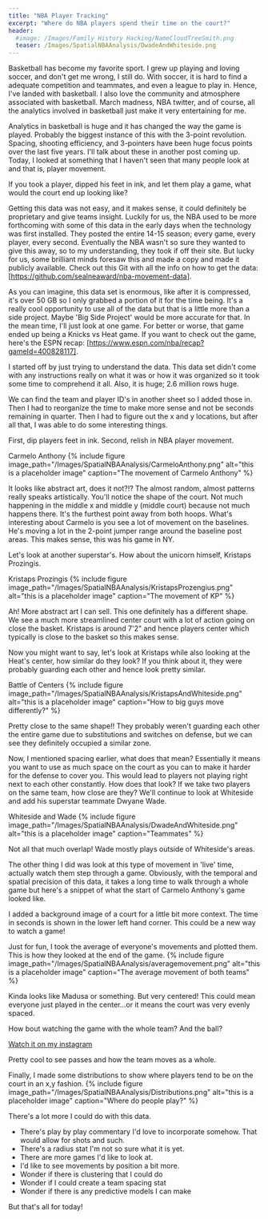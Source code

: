 ```yaml
---
title: "NBA Player Tracking"
excerpt: "Where do NBA players spend their time on the court?"
header:
  #image: /Images/Family History Hacking/NameCloudTreeSmith.png
  teaser: /Images/SpatialNBAAnalysis/DwadeAndWhiteside.png
---
```

Basketball has become my favorite sport. I grew up playing and loving soccer, and don't get me wrong, I still do. With soccer, it is hard to find a adequate competition and teammates, and even a league to play in. Hence, I've landed with basketball. I also love the community and atmosphere associated with basketball. March madness, NBA twitter, and of course, all the analytics involved in basketball just make it very entertaining for me.

Analytics in basketball is huge and it has changed the way the game is played. Probably the biggest instance of this with the 3-point revolution. Spacing, shooting efficiency, and 3-pointers have been huge focus points over the last five years. I'll talk about these in another post coming up. Today, I looked at something that I haven't seen that many people look at and that is, player movement.

If you took a player, dipped his feet in ink, and let them play a game, what would the court end up looking like?

Getting this data was not easy, and it makes sense, it could definitely be proprietary and give teams insight. Luckily for us, the NBA used to be more forthcoming with some of this data in the early days when the technology was first installed. They posted the entire 14-15 season; every game, every player, every second. Eventually the NBA wasn't so sure they wanted to give this away, so to my understanding, they took if off their site. But lucky for us, some brilliant minds foresaw this and made a copy and made it publicly available. Check out this Git with all the info on how to get the data: [https://github.com/sealneaward/nba-movement-data].

As you can imagine, this data set is enormous, like after it is compressed, it's over 50 GB so I only grabbed a portion of it for the time being. It's a really cool opportunity to use all of the data but that is a little more than a side project. Maybe 'Big Side Project' would be more accurate for that. In the mean time, I'll just look at one game. For better or worse, that game ended up being a Knicks vs Heat game. If you want to check out the game, here's the ESPN recap: [https://www.espn.com/nba/recap?gameId=400828117].



I started off by just trying to understand the data. This data set didn't come with any instructions really on what it was or how it was organized so it took some time to comprehend it all. Also, it is huge; 2.6 million rows huge.

We can find the team and player ID's in another sheet so I added those in. Then I had to reorganize the time to make more sense and not be seconds remaining in quarter. Then I had to figure out the x and y locations, but after all that, I was able to do some interesting things.

First, dip players feet in ink. Second, relish in NBA player movement.

Carmelo Anthony
{% include figure image_path="/Images/SpatialNBAAnalysis/CarmeloAnthony.png" alt="this is a placeholder image" caption="The movement of Carmelo Anthony" %}

It looks like abstract art, does it not?!? The almost random, almost patterns really speaks artistically. You'll notice the shape of the court. Not much happening in the middle x and middle y (middle court) because not much happens there. It's the furthest point away from both hoops. What's interesting about Carmelo is you see a lot of movement on the baselines. He's moving a lot in the 2-point jumper range around the baseline post areas. This makes sense, this was his game in NY.

Let's look at another superstar's. How about the unicorn himself, Kristaps Prozingis.

Kristaps Prozingis
{% include figure image_path="/Images/SpatialNBAAnalysis/KristapsProzengius.png" alt="this is a placeholder image" caption="The movement of KP" %}

Ah! More abstract art I can sell. This one definitely has a different shape. We see a much more streamlined center court with a lot of action going on close the basket. Kristaps is around 7'2" and hence players center which typically is close to the basket so this makes sense.

Now you might want to say, let's look at Kristaps while also looking at the Heat's center, how similar do they look? If you think about it, they were probably guarding each other and hence look pretty similar.

Battle of Centers
{% include figure image_path="/Images/SpatialNBAAnalysis/KristapsAndWhiteside.png" alt="this is a placeholder image" caption="How to big guys move differently?" %}

Pretty close to the same shape!! They probably weren't guarding each other the entire game due to substitutions and switches on defense, but we can see they definitely occupied a similar zone.

Now, I mentioned spacing earlier, what does that mean? Essentially it means you want to use as much space on the court as you can to make it harder for the defense to cover you. This would lead to players not playing right next to each other constantly. How does that look? If we take two players on the same team, how close are they? We'll continue to look at Whiteside and add his superstar teammate Dwyane Wade.

Whiteside and Wade
{% include figure image_path="/Images/SpatialNBAAnalysis/DwadeAndWhiteside.png" alt="this is a placeholder image" caption="Teammates" %}


Not all that much overlap! Wade mostly plays outside of Whiteside's areas.

The other thing I did was look at this type of movement in 'live' time, actually watch them step through a game. Obviously, with the temporal and spatial precision of this data, it takes a long time to walk through a whole game but here's a snippet of what the start of Carmelo Anthony's game looked like.


I added a background image of a court for a little bit more context. The time in seconds is shown in the lower left hand corner. This could be a new way to watch a game!

Just for fun, I took the average of everyone's movements and plotted them. This is how they looked at the end of the game.
{% include figure image_path="/Images/SpatialNBAAnalysis/averagemovement.png" alt="this is a placeholder image" caption="The average movement of both teams" %}

Kinda looks like Madusa or something. But very centered! This could mean everyone just played in the center...or it means the court was very evenly spaced.

How bout watching the game with the whole team? And the ball?

[Watch it on my instagram](https://www.instagram.com/tv/B8o4VVEA69A/)


Pretty cool to see passes and how the team moves as a whole.

Finally, I made some distributions to show where players tend to be on the court in an x,y fashion.
{% include figure image_path="/Images/SpatialNBAAnalysis/Distributions.png" alt="this is a placeholder image" caption="Where do people play?" %}



There's a lot more I could do with this data.
- There's play by play commentary I'd love to incorporate somehow. That would allow for shots and such.
- There's a radius stat I'm not so sure what it is yet.
- There are more games I'd like to look at.
- I'd like to see movements by position a bit more.
- Wonder if there is clustering that I could do
- Wonder if I could create a team spacing stat
- Wonder if there is any predictive models I can make

But that's all for today!
